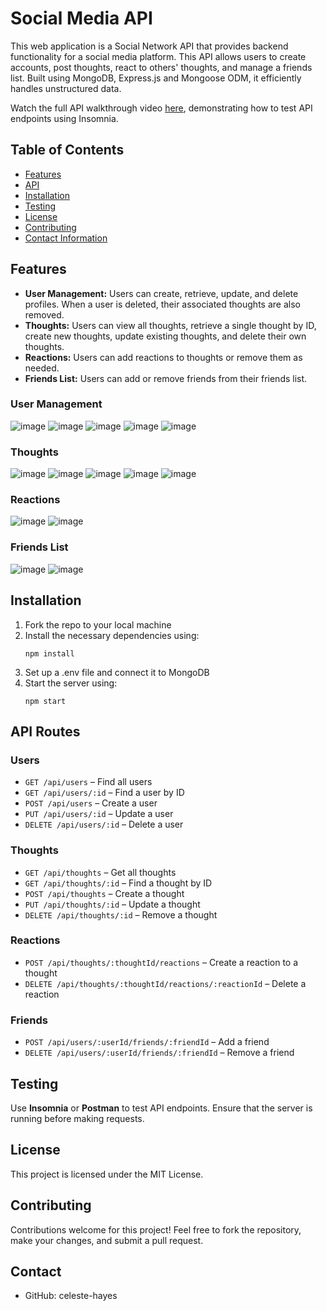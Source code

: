 # Social Media API

This web application is a Social Network API that provides backend functionality for a social media platform. This API allows users to create accounts, post thoughts, react to others' thoughts, and manage a friends list. Built using MongoDB, Express.js and Mongoose ODM, it efficiently handles unstructured data.  

Watch the full API walkthrough video [here](https://drive.google.com/file/d/1ESDDfXLsK2JAUPmgxF-wUNlc4Bl-I7HQ/view), demonstrating how to test API endpoints using Insomnia.

## Table of Contents
* [Features](#features)
* [API](#api-routes)
* [Installation](#installation)
* [Testing](#testing)
* [License](#license)
* [Contributing](#contributing)
* [Contact Information](#contact-information)

## Features
- **User Management:** Users can create, retrieve, update, and delete profiles. When a user is deleted, their associated thoughts are also removed.
- **Thoughts:** Users can view all thoughts, retrieve a single thought by ID, create new thoughts, update existing thoughts, and delete their own thoughts.
- **Reactions:** Users can add reactions to thoughts or remove them as needed.
- **Friends List:** Users can add or remove friends from their friends list.

### User Management
![image](Assets/Post_CreateUser.png)
![image](Assets/Get_FindAllUsers.png)
![image](Assets/Update_UserBefore.png)
![image](Assets/Update_UserAfterUpdate.png)
![image](Assets/Delete_User.png)
### Thoughts
![image](Assets/Delete_User.png)
![image](Assets/Delete_User.png)
![image](Assets/Delete_User.png)
![image](Assets/Delete_User.png)
![image](Assets/Delete_User.png)
### Reactions
![image](Assets/Reaction_CreateReaction.png)
![image](Assets/Reaction_DeleteReaction.png)
### Friends List
![image](Assets/Friend_AddFriend.png)
![image](Assets/Friend_DeleteFriend.png)

## Installation
1. Fork the repo to your local machine
2. Install the necessary dependencies using: 
   ```
   npm install
   ```
3. Set up a .env file and connect it to MongoDB
4. Start the server using:
   ```
   npm start
   ```

## API Routes
### Users
- `GET /api/users` – Find all users
- `GET /api/users/:id` – Find a user by ID
- `POST /api/users` – Create a user
- `PUT /api/users/:id` – Update a user
- `DELETE /api/users/:id` – Delete a user

### Thoughts
- `GET /api/thoughts` – Get all thoughts
- `GET /api/thoughts/:id` – Find a thought by ID
- `POST /api/thoughts` – Create a thought
- `PUT /api/thoughts/:id` – Update a thought
- `DELETE /api/thoughts/:id` – Remove a thought

### Reactions
- `POST /api/thoughts/:thoughtId/reactions` – Create a reaction to a thought
- `DELETE /api/thoughts/:thoughtId/reactions/:reactionId` – Delete a reaction

### Friends
- `POST /api/users/:userId/friends/:friendId` – Add a friend
- `DELETE /api/users/:userId/friends/:friendId` – Remove a friend

## Testing
Use **Insomnia** or **Postman** to test API endpoints. Ensure that the server is running before making requests.

## License
This project is licensed under the MIT License.

## Contributing
Contributions welcome for this project! Feel free to fork the repository, make your changes, and submit a pull request.

## Contact
* GitHub: celeste-hayes
